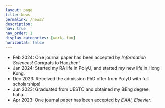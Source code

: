 ```yaml
---
layout: page
title: News
permalink: /news/
description: 
nav: true
nav_order: 1
display_categories: [work, fun]
horizontal: false
---
```


- Feb 2024: One journal paper has been accepted by *Information Sciences*! Congrats to Haozhen!
- Jan 2024: Started my RA life in PolyU, and started my new life in Hong Kong.
- Dec 2023: Received the admission PhD offer from PolyU with full scholarships!
- Jun 2023: Graduated from UESTC and obtained my BEng degree, haha...
- Apr 2023: One journal paper has been accepted by *EAAI, Elsevier*.

